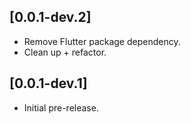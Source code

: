 ## [0.0.1-dev.2]

* Remove Flutter package dependency.
* Clean up + refactor.

## [0.0.1-dev.1]

* Initial pre-release.
